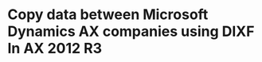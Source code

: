 # Copy data between Microsoft Dynamics AX companies using DIXF In AX 2012 R3


<!-- {%- include extensions/youtube.html id='tL1ZMGNbYIo' -%} -->
